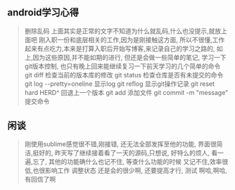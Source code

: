 ## android学习心得
> 删除乱码
> 上面其实是正常的文字不知道为什么就乱码,什么也没提示,就放上面吧
> 刚入职一份和底层相关的工作,因为是刚接触这方面, 所以不很懂,工作起来有点吃力,本来是打算入职后开始写博客,来记录自己的学习之路的,
> 如上,因为这些原因,并不能如期的进行, 但还是会做一些简单的笔记, 学习一下git版本控制, 也只有晚上回来能继续复习一下前天学习的几个简单的命令
> git diff 检查当前的版本库的修改
> git status 检查仓库是否有未提交的命令
> git log --pretty=oneline 显示log 
> git reflog 显示git操作记录
> git reset hard HERD^ 回退上一个版本
> git add 添加文件
> git commit -m "message" 提交命令
## 闲谈
> 刚使用sublime感觉很不错,刚接错, 还无法全部发挥至他的功能, 界面很简洁,挺好的,
> 昨天写了继续接着看了一天的源码,只想说, 好特么的烦人, 看一遍,忘了, 其他的功能确什么也记不住, 等查什么功能的时候 又记不住,效率很低,也很影响工作
> 调整状态
> 还是会的很少啊, 还要提高才行,
> 测试
> 啊哈,啊哈,有回信了啊